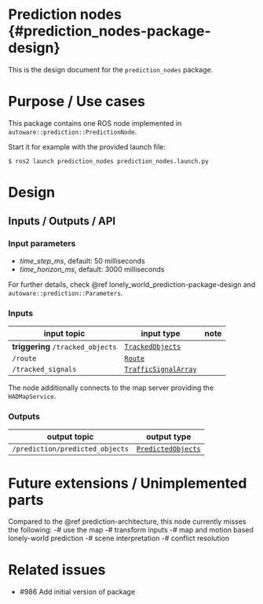 Prediction nodes {#prediction_nodes-package-design}
===========

This is the design document for the `prediction_nodes` package.


# Purpose / Use cases
<!-- Required -->
<!-- Things to consider:
    - Why did we implement this feature? -->

This package contains one ROS node implemented in `autoware::prediction::PredictionNode`.

Start it for example with the provided launch file:

```console
$ ros2 launch prediction_nodes prediction_nodes.launch.py
```

# Design
<!-- Required -->
<!-- Things to consider:
    - How does it work? -->


<!-- ## Assumptions / Known limits -->
<!-- Required -->

## Inputs / Outputs / API
<!-- Required -->
<!-- Things to consider:
    - How do you use the package / API? -->
### Input parameters
- *time_step_ms*, default: 50 milliseconds
- *time_horizon_ms*, default: 3000 milliseconds

For further details, check @ref lonely_world_prediction-package-design and `autoware::prediction::Parameters`.

### Inputs

| input topic | input type | note |
|-----|---|---|
| **triggering** `/tracked_objects` | [`TrackedObjects`](https://gitlab.com/autowarefoundation/autoware.auto/autoware_auto_msgs/-/blob/master/autoware_auto_msgs/msg/TrackedObjects.idl) |   |
| `/route`                          | [`Route`](https://gitlab.com/autowarefoundation/autoware.auto/autoware_auto_msgs/-/blob/master/autoware_auto_msgs/msg/Route.idl)   |   |
| `/tracked_signals`                | [`TrafficSignalArray`](https://gitlab.com/autowarefoundation/autoware.auto/autoware_auto_msgs/-/blob/master/autoware_auto_msgs/msg/TrafficSignalArray.idl)                                                                                                                                 |   |

The node additionally connects to the map server providing the `HADMapService`.

### Outputs

| output topic | output type |
|-----|---|
| `/prediction/predicted_objects` | [`PredictedObjects`](https://gitlab.com/autowarefoundation/autoware.auto/autoware_auto_msgs/-/blob/master/autoware_auto_msgs/msg/PredictedObjects.idl)  |

<!-- ## Inner-workings / Algorithms -->
<!-- If applicable -->


<!-- ## Error detection and handling -->
<!-- Required -->


<!-- # Security considerations -->
<!-- Required -->
<!-- Things to consider:
- Spoofing (How do you check for and handle fake input?)
- Tampering (How do you check for and handle tampered input?)
- Repudiation (How are you affected by the actions of external actors?).
- Information Disclosure (Can data leak?).
- Denial of Service (How do you handle spamming?).
- Elevation of Privilege (Do you need to change permission levels during execution?) -->


<!-- # References / External links -->
<!-- Optional -->


# Future extensions / Unimplemented parts
<!-- Optional -->
Compared to the @ref prediction-architecture, this node currently misses the following:
-# use the map
-# transform inputs
-# map and motion based lonely-world prediction
-# scene interpretation
-# conflict resolution

# Related issues
<!-- Required -->
- #986 Add initial version of package
